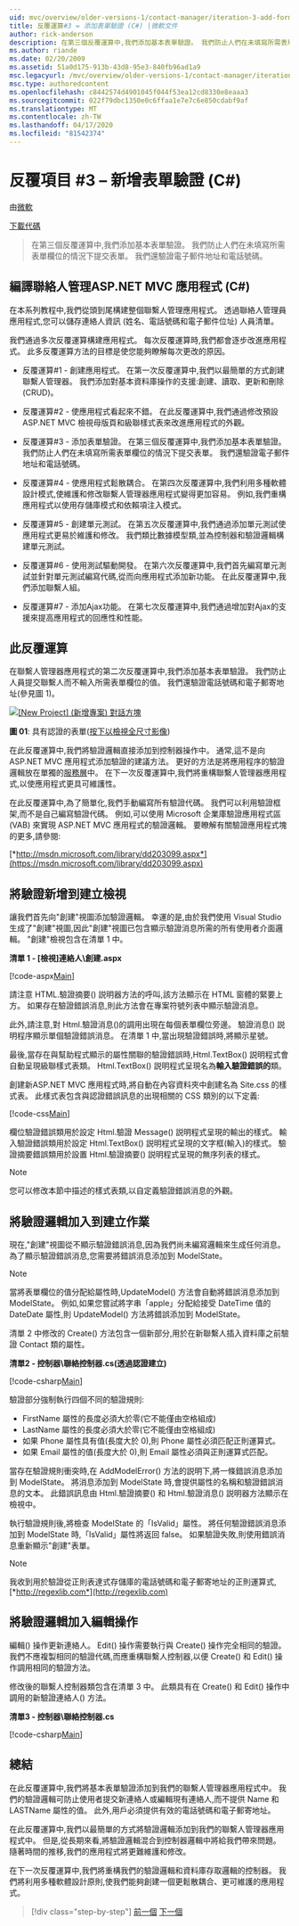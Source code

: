 ```yaml
---
uid: mvc/overview/older-versions-1/contact-manager/iteration-3-add-form-validation-cs
title: 反覆運算#3 = 添加表單驗證 (C#) |微軟文件
author: rick-anderson
description: 在第三個反覆運算中,我們添加基本表單驗證。 我們防止人們在未填寫所需表單欄位的情況下提交表單。 我們還驗證了 emai...
ms.author: riande
ms.date: 02/20/2009
ms.assetid: 51a0d175-913b-43d8-95e3-840fb96ad1a9
msc.legacyurl: /mvc/overview/older-versions-1/contact-manager/iteration-3-add-form-validation-cs
msc.type: authoredcontent
ms.openlocfilehash: c8442574d4901045f044f53ea12cd8330e8eaaa3
ms.sourcegitcommit: 022f79dbc1350e0c6ffaa1e7e7c6e850cdabf9af
ms.translationtype: MT
ms.contentlocale: zh-TW
ms.lasthandoff: 04/17/2020
ms.locfileid: "81542374"
---
```

# <a name="iteration-3--add-form-validation-c"></a>反覆項目 #3 – 新增表單驗證 (C#)

由[微軟](https://github.com/microsoft)

[下載代碼](iteration-3-add-form-validation-cs/_static/contactmanager_3_cs1.zip)

> 在第三個反覆運算中,我們添加基本表單驗證。 我們防止人們在未填寫所需表單欄位的情況下提交表單。 我們還驗證電子郵件地址和電話號碼。

## <a name="building-a-contact-management-aspnet-mvc-application-c"></a>編譯聯絡人管理ASP.NET MVC 應用程式 (C#)

在本系列教程中,我們從頭到尾構建整個聯繫人管理應用程式。 透過聯絡人管理員應用程式,您可以儲存連絡人資訊 (姓名、電話號碼和電子郵件位址) 人員清單。

我們通過多次反覆運算構建應用程式。 每次反覆運算時,我們都會逐步改進應用程式。 此多反覆運算方法的目標是使您能夠瞭解每次更改的原因。

- 反覆運算#1 - 創建應用程式。 在第一次反覆運算中,我們以最簡單的方式創建聯繫人管理器。 我們添加對基本資料庫操作的支援:創建、讀取、更新和刪除 (CRUD)。

- 反覆運算#2 - 使應用程式看起來不錯。 在此反覆運算中,我們通過修改預設ASP.NET MVC 檢視母版頁和級聯樣式表來改進應用程式的外觀。

- 反覆運算#3 - 添加表單驗證。 在第三個反覆運算中,我們添加基本表單驗證。 我們防止人們在未填寫所需表單欄位的情況下提交表單。 我們還驗證電子郵件地址和電話號碼。

- 反覆運算#4 - 使應用程式鬆散耦合。 在第四次反覆運算中,我們利用多種軟體設計模式,使維護和修改聯繫人管理器應用程式變得更加容易。 例如,我們重構應用程式以使用存儲庫模式和依賴項注入模式。

- 反覆運算#5 - 創建單元測試。 在第五次反覆運算中,我們通過添加單元測試使應用程式更易於維護和修改。 我們類比數據模型類,並為控制器和驗證邏輯構建單元測試。

- 反覆運算#6 - 使用測試驅動開發。 在第六次反覆運算中,我們首先編寫單元測試並針對單元測試編寫代碼,從而向應用程式添加新功能。 在此反覆運算中,我們添加聯繫人組。

- 反覆運算#7 - 添加Ajax功能。 在第七次反覆運算中,我們通過增加對Ajax的支援來提高應用程式的回應性和性能。

## <a name="this-iteration"></a>此反覆運算

在聯繫人管理器應用程式的第二次反覆運算中,我們添加基本表單驗證。 我們防止人員提交聯繫人而不輸入所需表單欄位的值。 我們還驗證電話號碼和電子郵寄地址(參見圖 1)。

[![[New Project] \(新增專案\) 對話方塊](iteration-3-add-form-validation-cs/_static/image1.jpg)](iteration-3-add-form-validation-cs/_static/image1.png)

**圖 01**: 具有認證的表單([按下以檢視全尺寸影像](iteration-3-add-form-validation-cs/_static/image2.png))

在此反覆運算中,我們將驗證邏輯直接添加到控制器操作中。 通常,這不是向ASP.NET MVC 應用程式添加驗證的建議方法。 更好的方法是將應用程序的驗證邏輯放在單獨的[服務層](http://martinfowler.com/eaaCatalog/serviceLayer.html)中。 在下一次反覆運算中,我們將重構聯繫人管理器應用程式,以使應用程式更具可維護性。

在此反覆運算中,為了簡單化,我們手動編寫所有驗證代碼。 我們可以利用驗證框架,而不是自己編寫驗證代碼。 例如,可以使用 Microsoft 企業庫驗證應用程式區 (VAB) 來實現 ASP.NET MVC 應用程式的驗證邏輯。 要瞭解有關驗證應用程式塊的更多,請參閱:

[*http://msdn.microsoft.com/library/dd203099.aspx*](https://msdn.microsoft.com/library/dd203099.aspx)

## <a name="adding-validation-to-the-create-view"></a>將驗證新增到建立檢視

讓我們首先向"創建"視圖添加驗證邏輯。 幸運的是,由於我們使用 Visual Studio 生成了"創建"視圖,因此"創建"視圖已包含顯示驗證消息所需的所有使用者介面邏輯。 "創建"檢視包含在清單 1 中。

**清單 1 - [檢視]連絡人\創建.aspx**

[!code-aspx[Main](iteration-3-add-form-validation-cs/samples/sample1.aspx)]

請注意 HTML.驗證摘要() 説明器方法的呼叫,該方法顯示在 HTML 窗體的緊要上方。 如果存在驗證錯誤消息,則此方法會在專案符號列表中顯示驗證消息。

此外,請注意,對 Html.驗證消息()的調用出現在每個表單欄位旁邊。 驗證消息() 説明程序顯示單個驗證錯誤消息。 在清單 1 中,當出現驗證錯誤時,將顯示星號。

最後,當存在與幫助程式顯示的屬性關聯的驗證錯誤時,Html.TextBox() 説明程式會自動呈現級聯樣式表類。 Html.TextBox() 説明程式呈現名為**輸入驗證錯誤的**類。

創建新ASP.NET MVC 應用程式時,將自動在內容資料夾中創建名為 Site.css 的樣式表。 此樣式表包含與認證錯誤訊息的出現相關的 CSS 類別的以下定義:

[!code-css[Main](iteration-3-add-form-validation-cs/samples/sample2.css)]

欄位驗證錯誤類用於設定 Html.驗證 Message() 説明程式呈現的輸出的樣式。 輸入驗證錯誤類用於設定 Html.TextBox() 説明程式呈現的文字框(輸入)的樣式。 驗證摘要錯誤類用於設置 Html.驗證摘要() 説明程式呈現的無序列表的樣式。

> [!NOTE] 
> 
> 您可以修改本節中描述的樣式表類,以自定義驗證錯誤消息的外觀。

## <a name="adding-validation-logic-to-the-create-action"></a>將驗證邏輯加入到建立作業

現在,"創建"視圖從不顯示驗證錯誤消息,因為我們尚未編寫邏輯來生成任何消息。 為了顯示驗證錯誤消息,您需要將錯誤消息添加到 ModelState。

> [!NOTE] 
> 
> 當將表單欄位的值分配給屬性時,UpdateModel() 方法會自動將錯誤消息添加到 ModelState。 例如,如果您嘗試將字串「apple」分配給接受 DateTime 值的 DateDate 屬性,則 UpdateModel() 方法將錯誤添加到 ModelState。

清單 2 中修改的 Create() 方法包含一個新部分,用於在新聯繫人插入資料庫之前驗證 Contact 類的屬性。

**清單2 - 控制器\聯絡控制器.cs(透過認證建立)**

[!code-csharp[Main](iteration-3-add-form-validation-cs/samples/sample3.cs)]

驗證部分強制執行四個不同的驗證規則:

- FirstName 屬性的長度必須大於零(它不能僅由空格組成)
- LastName 屬性的長度必須大於零(它不能僅由空格組成)
- 如果 Phone 屬性具有值(長度大於 0),則 Phone 屬性必須匹配正則運算式。
- 如果 Email 屬性的值(長度大於 0),則 Email 屬性必須與正則運算式匹配。

當存在驗證規則衝突時,在 AddModelError() 方法的説明下,將一條錯誤消息添加到 ModelState。 將消息添加到 ModelState 時,會提供屬性的名稱和驗證錯誤消息的文本。 此錯誤訊息由 Html.驗證摘要() 和 Html.驗證消息() 説明器方法顯示在檢視中。

執行驗證規則後,將檢查 ModelState 的「IsValid」屬性。 將任何驗證錯誤消息添加到 ModelState 時,「IsValid」屬性將返回 false。 如果驗證失敗,則使用錯誤消息重新顯示"創建"表單。

> [!NOTE] 
> 
> 我收到用於驗證從正則表達式存儲庫的電話號碼和電子郵寄地址的正則運算式,[*http://regexlib.com*](http://regexlib.com)

## <a name="adding-validation-logic-to-the-edit-action"></a>將驗證邏輯加入編輯操作

編輯() 操作更新連絡人。 Edit() 操作需要執行與 Create() 操作完全相同的驗證。 我們不應複製相同的驗證代碼,而應重構聯繫人控制器,以便 Create() 和 Edit() 操作調用相同的驗證方法。

修改後的聯繫人控制器類包含在清單 3 中。 此類具有在 Create() 和 Edit() 操作中調用的新驗證連絡人() 方法。

**清單3 - 控制器\聯絡控制器.cs**

[!code-csharp[Main](iteration-3-add-form-validation-cs/samples/sample4.cs)]

## <a name="summary"></a>總結

在此反覆運算中,我們將基本表單驗證添加到我們的聯繫人管理器應用程式中。 我們的驗證邏輯可防止使用者提交新連絡人或編輯現有連絡人,而不提供 Name 和 LASTName 屬性的值。 此外,用戶必須提供有效的電話號碼和電子郵寄地址。

在此反覆運算中,我們以最簡單的方式將驗證邏輯添加到我們的聯繫人管理器應用程式中。 但是,從長期來看,將驗證邏輯混合到控制器邏輯中將給我們帶來問題。 隨著時間的推移,我們的應用程式將更難維護和修改。

在下一次反覆運算中,我們將重構我們的驗證邏輯和資料庫存取邏輯的控制器。 我們將利用多種軟體設計原則,使我們能夠創建一個更鬆散耦合、更可維護的應用程式。

> [!div class="step-by-step"]
> [前一個](iteration-2-make-the-application-look-nice-cs.md)
> [下一個](iteration-4-make-the-application-loosely-coupled-cs.md)
